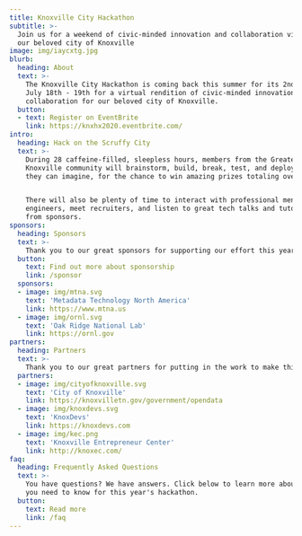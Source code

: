 ```yaml
---
title: Knoxville City Hackathon
subtitle: >-
  Join us for a weekend of civic-minded innovation and collaboration virtually to benefit
  our beloved city of Knoxville
image: img/iaycxtg.jpg
blurb:
  heading: About
  text: >-
    The Knoxville City Hackathon is coming back this summer for its 2nd edition,
    July 18th - 19th for a virtual rendition of civic-minded innovation and
    collaboration for our beloved city of Knoxville.
  button:
  - text: Register on EventBrite
    link: https://knxhx2020.eventbrite.com/ 
intro:
  heading: Hack on the Scruffy City
  text: >-
    During 28 caffeine-filled, sleepless hours, members from the Greater
    Knoxville community will brainstorm, build, break, test, and deploy whatever
    they can imagine, for the chance to win amazing prizes totaling over $6,400.


    There will also be plenty of time to interact with professional mentors and
    engineers, meet recruiters, and listen to great tech talks and tutorials
    from sponsors.
sponsors:
  heading: Sponsors
  text: >-
    Thank you to our great sponsors for supporting our effort this year.
  button:
    text: Find out more about sponsorship
    link: /sponsor
  sponsors:
  - image: img/mtna.svg
    text: 'Metadata Technology North America'
    link: https://www.mtna.us
  - image: img/ornl.svg
    text: 'Oak Ridge National Lab'
    link: https://ornl.gov
partners:
  heading: Partners
  text: >-
    Thank you to our great partners for putting in the work to make this year's Hackathon possible.
  partners:
  - image: img/cityofknoxville.svg
    text: 'City of Knoxville'
    link: https://knoxvilletn.gov/government/opendata
  - image: img/knoxdevs.svg
    text: 'KnoxDevs'
    link: https://knoxdevs.com
  - image: img/kec.png
    text: 'Knoxville Entrepreneur Center'
    link: http://knoxec.com/
faq:
  heading: Frequently Asked Questions
  text: >-
    You have questions? We have answers. Click below to learn more about what
    you need to know for this year's hackathon.
  button:
    text: Read more
    link: /faq
---
```

